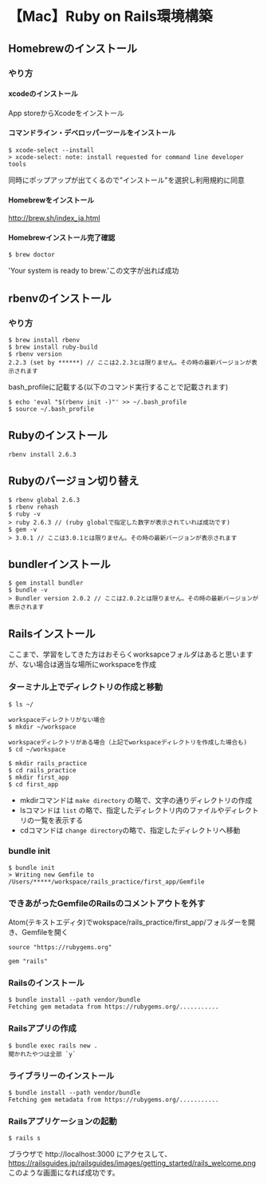 # 【Mac】Ruby on Rails環境構築

## Homebrewのインストール

### やり方
#### xcodeのインストール
App storeからXcodeをインストール

#### コマンドライン・デベロッパーツールをインストール

```:ターミナル
$ xcode-select --install
> xcode-select: note: install requested for command line developer tools
```
同時にポップアップが出てくるので"インストール"を選択し利用規約に同意

#### Homebrewをインストール
http://brew.sh/index_ja.html

#### Homebrewインストール完了確認

```:ターミナル
$ brew doctor
```
'Your system is ready to brew.'この文字が出れば成功


## rbenvのインストール
### やり方
```:ターミナル
$ brew install rbenv
$ brew install ruby-build
$ rbenv version
2.2.3 (set by ******) // ここは2.2.3とは限りません。その時の最新バージョンが表示されます
```

bash_profileに記載する(以下のコマンド実行することで記載されます)
```:ターミナル
$ echo 'eval "$(rbenv init -)"' >> ~/.bash_profile
$ source ~/.bash_profile
```

## Rubyのインストール
```:ターミナル
rbenv install 2.6.3
```

## Rubyのバージョン切り替え
```:ターミナル
$ rbenv global 2.6.3
$ rbenv rehash
$ ruby -v
> ruby 2.6.3 // (ruby globalで指定した数字が表示されていれば成功です)
$ gem -v
> 3.0.1 // ここは3.0.1とは限りません。その時の最新バージョンが表示されます
```

## bundlerインストール
```:ターミナル
$ gem install bundler
$ bundle -v
> Bundler version 2.0.2 // ここは2.0.2とは限りません。その時の最新バージョンが表示されます
```

## Railsインストール
ここまで、学習をしてきた方はおそらくworksapceフォルダはあると思いますが、ない場合は適当な場所にworkspaceを作成

### ターミナル上でディレクトリの作成と移動
```:ターミナル
$ ls ~/

workspaceディレクトリがない場合
$ mkdir ~/workspace

workspaceディレクトリがある場合（上記でworkspaceディレクトリを作成した場合も)
$ cd ~/workspace

$ mkdir rails_practice
$ cd rails_practice
$ mkdir first_app
$ cd first_app
```
* mkdirコマンドは `make directory` の略で、文字の通りディレクトリの作成
* lsコマンドは `list` の略で、指定したディレクトリ内のファイルやディレクトリの一覧を表示する
* cdコマンドは `change directory`の略で、指定したディレクトリへ移動

### bundle init
```:ターミナル
$ bundle init
> Writing new Gemfile to /Users/*****/workspace/rails_practice/first_app/Gemfile
```

### できあがったGemfileのRailsのコメントアウトを外す
Atom(テキストエディタ)でwokspace/rails_practice/first_app/フォルダーを開き、Gemfileを開く
```:Gemfile
source "https://rubygems.org"

gem "rails"
```

### Railsのインストール
``` :ターミナル
$ bundle install --path vendor/bundle
Fetching gem metadata from https://rubygems.org/...........
```

###  Railsアプリの作成
```
$ bundle exec rails new .
聞かれたやつは全部 `y` 
```

### ライブラリーのインストール
```
$ bundle install --path vendor/bundle
Fetching gem metadata from https://rubygems.org/...........
```

### Railsアプリケーションの起動
```
$ rails s
```
ブラウザで http://localhost:3000 にアクセスして、
https://railsguides.jp/railsguides/images/getting_started/rails_welcome.png
このような画面になれば成功です。
